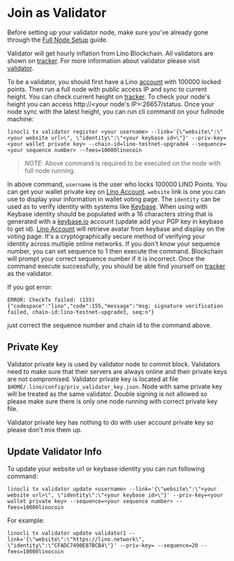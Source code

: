 # Join as Validator

Before setting up your validator node, make sure you've already gone through the [Full Node Setup](/tutorial/full_node.html#set-up-fullnode-and-connect-to-testnet) guide.

Validator will get hourly inflation from Lino Blockchain. All validators are shown on [tracker](https://tracker.lino.network/#/). For more information about validator please visit [validator](/blockchain/validator.html#validator).

To be a validator, you should first have a Lino [account](/blockchain/account.html#account) with 100000 locked points. Then run a full node with public access IP and sync to current height. You can check current height on [tracker](https://tracker.lino.network/#/). To check your node's height you can access http://<your node's IP>:26657/status. Once your node sync with the latest height, you can run cli command on your fullnode machine:
```
linocli tx validator register <your username> --link='{\"website\":\"<your website url>\", \"identity\":\"<your keybase id>\"}' --priv-key=<your wallet private key> --chain-id=lino-testnet-upgrade4 --sequence=<your sequence number> --fees=10000linocoin
```

>*NOTE*: Above command is required to be executed on the node with full node running. 

In above command, `username` is the user who locks 100000 LINO Points. You can get your wallet private key on [Lino Account](https://account.lino.network/privkey). `website` link is one you can use to display your information in wallet voting page. The `identity` can be used as to verify identity with systems like [Keybase](https://keybase.io). When using with Keybase identity should be populated with a 16 characters string that is generated with a [keybase.io](https://keybase.io) account (update add your PGP key in keybase to get id). [Lino Account](https://account.lino.network) will retrieve avatar from keybase and display on the voting page. It's a cryptographically secure method of verifying your identity across multiple online networks. If you don't know your sequence number, you can set sequence to 1 then execute the command. Blockchain will prompt your correct sequence number if it is incorrect. Once the command execute successfully, you should be able find yourself on [tracker](https://tracker.lino.network/#/) as the validator.

If you got error:
```
ERROR: CheckTx failed: (155) {"codespace":"lino","code":155,"message":"msg: signature verification failed, chain-id:lino-testnet-upgrade3, seq:n"}
```

just correct the sequence number and chain id to the command above.

## Private Key

Validator private key is used by validator node to commit block. Validators need to make sure that their servers are always online and their private keys are not compromised. Validator private key is located at file `$HOME/.lino/config/priv_validator_key.json`. Node with same private key will be treated as the same validator. Double signing is not allowed so please make sure there is only one node running with correct private key file.

Validator private key has nothing to do with user account private key so please don't mix them up.

## Update Validator Info

To update your website url or keybase identity you can run following command:

```
linocli tx validator update <username> --link='{\"website\":\"<your website url>\", \"identity\":\"<your keybase id>\"}' --priv-key=<your wallet private key> --sequence=<your sequence number> --fees=10000linocoin
```

For example:
```
linocli tx validator update validator1 --link='{\"website\":\"https://lino.network\", \"identity\":\"CFADC7490E87BCB4\"}' --priv-key= --sequence=20 --fees=10000linocoin
```